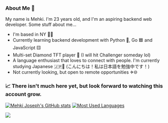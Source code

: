 ### About Me 👋

My name is Mehki. I'm 23 years old, and I'm an aspiring backend web developer. Some stuff about me...

- I'm based in NY 🗽🍎
- Currently learning backend development with Python 🐍, Go 🟦 and JavaScript 🟨
- Multi-set Diamond TFT player 💎 (I will hit Challenger someday lol)
- A language enthusiast that loves to connect with people. I'm currently studying Japanese 🇯🇵🗾 (こんにちは！私は日本語を勉強中です！)
- Not currently looking, but open to remote opportunities ✈🌐

### 📈 There isn't much here yet, but look forward to watching this account grow.

[![Mehki Joseph's GitHub stats](https://github-readme-stats.vercel.app/api?username=mehkij&theme=dark&hide=stars)](https://github.com/anuraghazra/github-readme-stats) [![Most Used Languages](https://github-readme-stats.vercel.app/api/top-langs/?username=mehkij&theme=dark&layout=compact)](https://github.com/anuraghazra/github-readme-stats)

![](https://github.com/mehkij/mehkij/blob/main/omg-meme-dancing-gif.gif)
